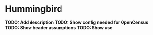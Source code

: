 # Hummingbird

**TODO: Add description**
**TODO: Show config needed for OpenCensus**
**TODO: Show header assumptions**
**TODO: Show use**

